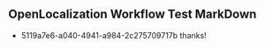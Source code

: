 ## OpenLocalization Workflow Test MarkDown
* 5119a7e6-a040-4941-a984-2c275709717b 
thanks!<!--HONumber=Mar16_HO1-->
